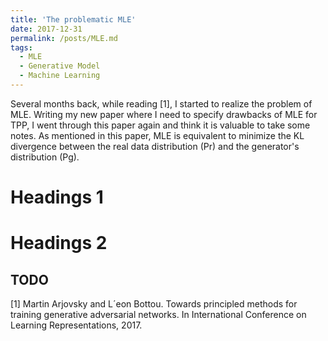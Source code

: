 ```yaml
---
title: 'The problematic MLE'
date: 2017-12-31
permalink: /posts/MLE.md
tags:
  - MLE
  - Generative Model
  - Machine Learning
---
```


Several months back, while reading [1], I started to realize the problem of MLE. Writing my new paper where I need to specify drawbacks of MLE for TPP, I went through this paper again and think it is valuable to take some notes.
As mentioned in this paper, MLE is equivalent to minimize the KL divergence between the real data distribution (Pr) and the generator's distribution (Pg).

Headings 1
======

Headings 2
======

TODO
------

[1] Martin Arjovsky and L´eon Bottou. Towards principled methods for training generative adversarial networks.
In International Conference on Learning Representations, 2017.
